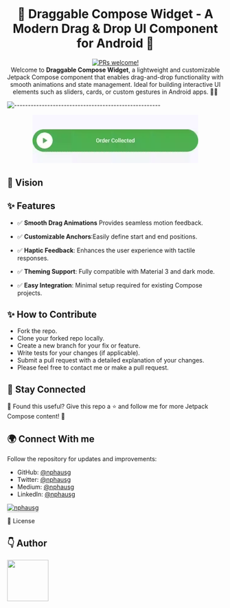 <h1 align="center">
📌 Draggable Compose Widget - A Modern Drag & Drop UI Component for Android 🚀
</h1>
<p align="center">
<a href="https://reactnative.dev/docs/contributing">
    <img src="https://img.shields.io/badge/PRs-welcome-brightgreen.svg" alt="PRs welcome!" />
</a>
<br>
<span>Welcome to <b>Draggable Compose Widget</b>, a lightweight and customizable Jetpack Compose component that enables drag-and-drop functionality with smooth animations and state management. Ideal for building interactive UI elements such as sliders, cards, or custom gestures in Android apps. 🎨📱
</span>
<br>
</p>

![-----------------------------------------------------](https://raw.githubusercontent.com/andreasbm/readme/master/assets/lines/colored.png)

<p align="center">
<a href="https://revolut.me/nphausg" target="_blank"><img src="docs/demo.gif" alt="nphausg" style="width: 386px !important;" ></a>
</p>

## 🎯 Vision


## ✨ Features

- ✅ **Smooth Drag Animations** Provides seamless motion feedback.

- ✅ **Customizable Anchors**:Easily define start and end positions.

- ✅ **Haptic Feedback**: Enhances the user experience with tactile responses.

- ✅ **Theming Support**: Fully compatible with Material 3 and dark mode.

- ✅ **Easy Integration**: Minimal setup required for existing Compose projects.

## ✨ How to Contribute
- Fork the repo.
- Clone your forked repo locally.
- Create a new branch for your fix or feature.
- Write tests for your changes (if applicable).
- Submit a pull request with a detailed explanation of your changes.
- Please feel free to contact me or make a pull request.

## 📢 Stay Connected
💬 Found this useful? Give this repo a ⭐ and follow me for more Jetpack Compose content! 🎉

## 🌍 Connect With me

Follow the repository for updates and improvements:
- GitHub: [@nphausg](https://github.com/nphausg/loomIn)
- Twitter: [@nphausg](https://x.com/nphausg)
- Medium: [@nphausg](https://medium.com/@nphausg)
- LinkedIn: [@nphausg](https://www.linkedin.com/in/nphausg)


<a href="https://revolut.me/nphausg" target="_blank"><img src="https://www.buymeacoffee.com/assets/img/custom_images/orange_img.png" alt="nphausg" style="height: 41px !important;width: 174px !important;box-shadow: 0px 3px 2px 0px rgba(190, 190, 190, 0.5) !important;-webkit-box-shadow: 0px 3px 2px 0px rgba(190, 190, 190, 0.5) !important;" ></a>

📜 License


## 👇 Author

<p>
    <a href="https://nphausg.medium.com/" target="_blank">
    <img src="https://avatars2.githubusercontent.com/u/13111806?s=400&u=f09b6160dbbe2b7eeae0aeb0ab4efac0caad57d7&v=4" width="96" height="96" alt="">
    </a>
</p>
